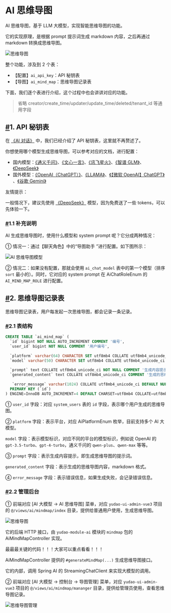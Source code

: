 # AI 思维导图

AI 思维导图，基于 LLM 大模型，实现智能思维导图的功能。

它的实现原理，是根据 prompt 提示词生成 markdown 内容，之后再通过 markdown 转换成思维导图。

![思维导图](https://doc.iocoder.cn/img/AI%E6%89%8B%E5%86%8C/AI%E5%AF%BC%E5%9B%BE/%E6%80%9D%E7%BB%B4%E5%AF%BC%E5%9B%BE.png)

整个功能，涉及到 2 个表：

- 【配置】`ai_api_key`：API 秘钥表
- 【导图】`ai_mind_map`：思维导图记录表

下面，我们逐个表进行介绍，这个过程中也会讲讲对应的功能。

> 省略 creator/create_time/updater/update_time/deleted/tenant_id 等通用字段

## [#](https://doc.iocoder.cn/ai/mindmap/#_1-api-秘钥表)1. API 秘钥表

在 [《AI 对话》](https://doc.iocoder.cn/ai/chat/) 中，我们已经介绍了 API 秘钥表，这里就不再赘述了。

你想使用哪个模型生成思维导图，可以参考对应的文档，进行配置：

- 国内模型：[《通义千问》](https://doc.iocoder.cn/ai/tongyi)、[《文心一言》](https://doc.iocoder.cn/ai/yiyan)、[《讯飞星火》](https://doc.iocoder.cn/ai/xinghuo)、[《智谱 GLM》](https://doc.iocoder.cn/ai/glm)、[《DeepSeek》](https://doc.iocoder.cn/ai/deep-seek)
- 国外模型：[《OpenAI（ChatGPT）》](https://doc.iocoder.cn/ai/openai)、[《LLAMA》](https://doc.iocoder.cn/ai/llama)、[《【微软 OpenAI】ChatGPT》](https://doc.iocoder.cn/ai/azure-openai) 、[《谷歌 Gemini》](https://doc.iocoder.cn/ai/gemini)

友情提示：

一般情况下，建议先使用 [《DeepSeek》](https://doc.iocoder.cn/ai/deep-seek) 模型，因为免费送了一些 tokens，可以先体验一下。

### [#](https://doc.iocoder.cn/ai/mindmap/#_1-1-补充说明)1.1 补充说明

AI 生成思维导图时，使用什么模型和 system prompt 呢？它分成两种情况：

① 情况一：通过【聊天角色】中的“导图助手 ”进行配置。如下图所示：

![AI 思维导图模型](https://doc.iocoder.cn/img/AI%E6%89%8B%E5%86%8C/AI%E5%AF%BC%E5%9B%BE/%E6%80%9D%E7%BB%B4%E5%AF%BC%E5%9B%BE%E6%A8%A1%E5%9E%8B.png)

② 情况二：如果没有配置，那就会使用 `ai_chat_model` 表中的第一个模型（排序 `sort` 最小的）。同时，它对应的 system prompt 在 AiChatRoleEnum 的 `AI_MIND_MAP_ROLE` 进行配置。

## [#](https://doc.iocoder.cn/ai/mindmap/#_2-思维导图记录表)2. 思维导图记录表

思维导图记录表，用户每发起一次思维导图，都会记录一条记录。

### [#](https://doc.iocoder.cn/ai/mindmap/#_2-1-表结构)2.1 表结构

```sql
CREATE TABLE `ai_mind_map` (
  `id` bigint NOT NULL AUTO_INCREMENT COMMENT '编号',
  `user_id` bigint NOT NULL COMMENT '用户编号',
  
  `platform` varchar(64) CHARACTER SET utf8mb4 COLLATE utf8mb4_unicode_ci NOT NULL COMMENT '平台',
  `model` varchar(50) CHARACTER SET utf8mb4 COLLATE utf8mb4_unicode_ci NOT NULL COMMENT '模型',
  
  `prompt` text COLLATE utf8mb4_unicode_ci NOT NULL COMMENT '生成内容提示',
  `generated_content` text COLLATE utf8mb4_unicode_ci COMMENT '生成的思维导图内容',
   
   `error_message` varchar(1024) COLLATE utf8mb4_unicode_ci DEFAULT NULL COMMENT '错误信息',
  PRIMARY KEY (`id`)
) ENGINE=InnoDB AUTO_INCREMENT=4 DEFAULT CHARSET=utf8mb4 COLLATE=utf8mb4_unicode_ci COMMENT='AI 思维导图表';
```

① `user_id` 字段：对应 `system_users` 表的 `id` 字段，表示哪个用户生成的思维导图。

② `platform` 字段：表示平台，对应 AiPlatformEnum 枚举，目前支持多个 AI 大模型。

`model` 字段：表示模型标识，对应不同的平台的模型标识，例如说 OpenAI 的 `gpt-3.5-turbo`、`gpt-4-turbo`，通义千问的 `qwen-plus`、`qwen-max` 等等。

③ `prompt` 字段：表示生成内容提示，即生成思维导图的提示词。

`generated_content` 字段：表示生成的思维导图内容，markdown 格式。

④ `error_message` 字段：表示错误信息，如果生成失败，会记录错误信息。

### [#](https://doc.iocoder.cn/ai/mindmap/#_2-2-管理后台)2.2 管理后台

① 前端对应 [AI 大模型 -> AI 思维导图] 菜单，对应 `yudao-ui-admin-vue3` 项目的 `@/views/ai/mindmap/index` 目录，提供给普通用户使用，生成思维导图。

![思维导图](https://doc.iocoder.cn/img/AI%E6%89%8B%E5%86%8C/AI%E5%AF%BC%E5%9B%BE/%E6%80%9D%E7%BB%B4%E5%AF%BC%E5%9B%BE.png)

它的后端 HTTP 接口，由 `yudao-module-ai` 模块的 `mindmap` 包的 AiMindMapController 实现。

最最最关键的代码！！！大家可以重点看看！！！

AiMindMapController 提供的 `#generateMindMap(...)` 生成思维导图接口。

它的内部，调用 Spring AI 的 StreamingChatClient 来实现大模型的调用。

② 前端对应 [AI 大模型 -> 控制台 -> 导图管理] 菜单，对应 `yudao-ui-admin-vue3` 项目的 `@/views/ai/mindmap/mananger` 目录，提供给管理员使用，查看思维导图记录。

![思维导图管理](https://doc.iocoder.cn/img/AI%E6%89%8B%E5%86%8C/AI%E5%AF%BC%E5%9B%BE/%E6%80%9D%E7%BB%B4%E5%AF%BC%E5%9B%BE%E7%AE%A1%E7%90%86.png)